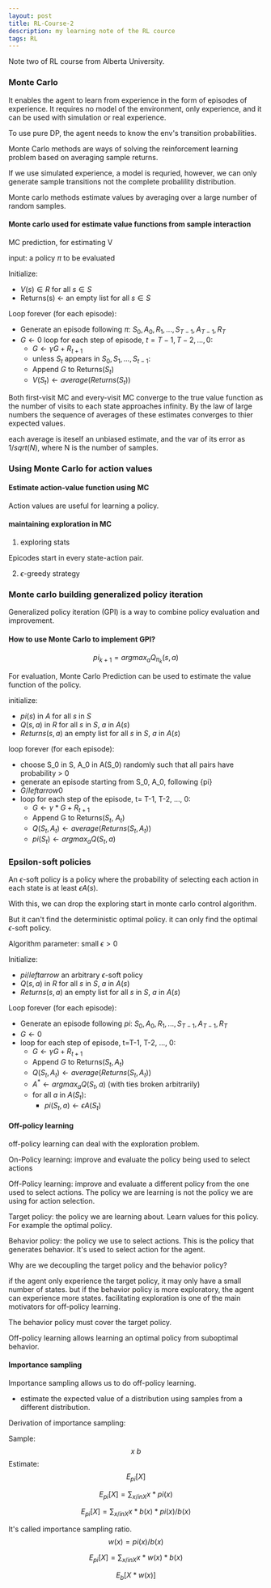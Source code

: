 ```yaml
---
layout: post
title: RL-Course-2
description: my learning note of the RL cource
tags: RL
---
```


Note two of RL course from Alberta University.

### Monte Carlo

It enables the agent to learn from experience in the form of episodes of experience. It requires no model of the environment, only experience, and it can be used with simulation or real experience.

To use pure DP, the agent needs to know the env's transition probabilities.

Monte Carlo methods are ways of solving the reinforcement learning problem based on averaging sample returns. 

If we use simulated experience, a model is requried, however, we can only generate sample transitions not the complete
probalility distribution.

Monte carlo methods estimate values by averaging over a large number of random samples.


#### Monte carlo used for estimate value functions from sample interaction


MC prediction, for estimating V



input: a policy $\pi$ to be evaluated

Initialize:
- $V(s) \in R$ for all $s \in S$
- Returns(s) $\leftarrow$ an empty list for all $s \in S$

Loop forever (for each episode):
- Generate an episode following $\pi$: $S_0, A_0, R_1, ..., S_{T-1}, A_{T-1}, R_T$
- $G \leftarrow 0$
  loop for each step of episode, $t=T-1, T-2, ..., 0$:
    - $G \leftarrow \gamma G + R_{t+1}$
    - unless $S_t$ appears in $S_0, S_1, ..., S_{t-1}$:
    - Append $G$ to Returns($S_t$)
    - $V(S_t) \leftarrow average(Returns(S_t))$



Both first-visit MC and every-visit MC converge to the true value function as the number of visits to each state approaches infinity. By the law of large numbers the sequence of averages of these estimates converges to thier expected values.

each average is iteself an unbiased estimate, and the var of its error as $1/sqrt(N)$, where N is the number of samples.

### Using Monte Carlo for action values

#### Estimate action-value function using MC

Action values are useful for learning a policy.


#### maintaining exploration in MC

1. exploring stats

Epicodes start in every state-action pair.

2. $\epsilon$-greedy strategy


### Monte carlo building generalized policy iteration

Generalized policy iteration (GPI) is a way to combine policy evaluation and improvement.

#### How to use Monte Carlo to implement GPI?

$${pi}_{k+1} = argmax_{a} Q_{\pi_k}(s, a)$$

For evaluation, Monte Carlo Prediction can be used to estimate the value function of the policy.

initialize:
   - ${pi}(s)$ in $A$ for all $s$ in $S$
   - $Q(s, a)$ in $R$ for all $s$ in $S$, $a$ in $A(s)$
   - $Returns(s, a)$ an empty list for all $s$ in $S$, $a$ in $A(s)$

loop forever (for each episode):
   - choose S_0 in S, A_0 in A(S_0) randomly such that all pairs have probability > 0
   - generate an episode starting from S_0, A_0, following {pi}
   - $G /leftarrow 0$
   - loop for each step of the episode, t= T-1, T-2, ..., 0:
      - $G \leftarrow \gamma * G + R_{t+1}$
      - Append G to Returns($S_t$, $A_t$)
      - $Q(S_t, A_t) \leftarrow average(Returns(S_t, A_t))$
      - ${pi}(S_t) \leftarrow argmax_{a} Q(S_t, a)$


### Epsilon-soft policies

An $\epsilon$-soft policy is a policy where the probability of selecting each action in each state is at least $\epsilon A(s)$.

With this, we can drop the exploring start in monte carlo control algorithm. 

But it can't find the deterministic optimal policy. it can only find the optimal $\epsilon$-soft policy.


Algorithm parameter: small $\epsilon > 0$

Initialize:
  - ${pi} /leftarrow$ an arbitrary $\epsilon$-soft policy
  - $Q(s, a)$ in $R$ for all $s$ in $S$, $a$ in $A(s)$
  - $Returns(s, a)$ an empty list for all $s$ in $S$, $a$ in $A(s)$

Loop forever (for each episode):
  - Generate an episode following ${pi}$: $S_0, A_0, R_1, ..., S_{T-1}, A_{T-1}, R_T$
  - $G \leftarrow 0$
  - loop for each step of episode, t=T-1, T-2, ..., 0:
    - $G \leftarrow \gamma G + R_{t+1}$
    - Append $G$ to Returns($S_t, A_t$)
    - $Q(S_t, A_t) \leftarrow average(Returns(S_t, A_t))$
    - $A^* \leftarrow argmax_{a} Q(S_t, a)$ (with ties broken arbitrarily)
    - for all $a$ in $A(S_t)$:
      - ${pi}(S_t, a) \leftarrow \epsilon A(S_t)$

#### Off-policy learning

off-policy learning can deal with the exploration problem.

On-Policy learning: improve and evaluate the policy being used to select actions

Off-Policy learning: improve and evaluate a different policy from the one used to select actions. The policy we are
learning is not the policy we are using for action selection.

Target policy: the policy we are learning about. Learn values for this policy. For example the optimal policy.

Behavior policy: the policy we use to select actions. This is the policy that generates behavior. It's used to select
action for the agent.

Why are we decoupling the target policy and the behavior policy?

if the agent only experience the target policy, it may only have a small number of states.
but if the behavior policy is more exploratory, the agent can experience more states. facilitating exploration is one of
the main motivators for off-policy learning.

The behavior policy must cover the target policy.

Off-policy learning allows learning an optimal policy from suboptimal behavior.

#### Importance sampling

Importance sampling allows us to do off-policy learning.

- estimate the expected value of a distribution using samples from a different distribution.


Derivation of importance sampling:

Sample: $$ x ~ b$$
Estimate: $$E_{pi}[X]$$


$$ E_{pi}[X] = \sum_{x /in X} x * pi(x)$$

$$ E_{pi}[X] = \sum_{x /in X} x * b(x) * pi(x) / b(x)$$

It's called importance sampling ratio.  $$w(x) = pi(x) / b(x)$$

$$ E_{pi}[X] = \sum_{x /in X} x * w(x) * b(x)$$

$$ E_{b}[X * w(x)]$$
